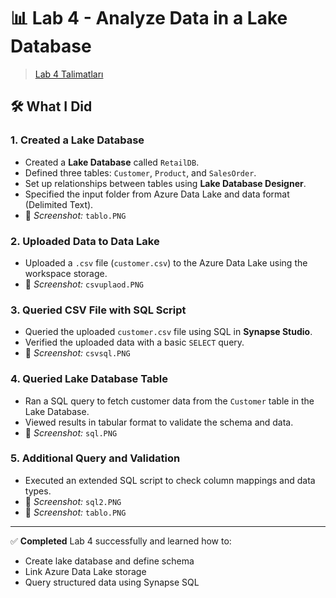 # 📊 Lab 4 - Analyze Data in a Lake Database

> [Lab 4 Talimatları](https://github.com/secedit/dp-203-azure-data-engineer/blob/master/Instructions/Labs/04-Create-a-Lake-Database.md)

## 🛠️ What I Did

### 1. Created a Lake Database
- Created a **Lake Database** called `RetailDB`.
- Defined three tables: `Customer`, `Product`, and `SalesOrder`.
- Set up relationships between tables using **Lake Database Designer**.
- Specified the input folder from Azure Data Lake and data format (Delimited Text).
- 📸 *Screenshot:* `tablo.PNG`

### 2. Uploaded Data to Data Lake
- Uploaded a `.csv` file (`customer.csv`) to the Azure Data Lake using the workspace storage.
- 📸 *Screenshot:* `csvuplaod.PNG`

### 3. Queried CSV File with SQL Script
- Queried the uploaded `customer.csv` file using SQL in **Synapse Studio**.
- Verified the uploaded data with a basic `SELECT` query.
- 📸 *Screenshot:* `csvsql.PNG`

### 4. Queried Lake Database Table
- Ran a SQL query to fetch customer data from the `Customer` table in the Lake Database.
- Viewed results in tabular format to validate the schema and data.
- 📸 *Screenshot:* `sql.PNG`

### 5. Additional Query and Validation
- Executed an extended SQL script to check column mappings and data types.
- 📸 *Screenshot:* `sql2.PNG`
- 📸 *Screenshot:* `tablo.PNG`

---

✅ **Completed** Lab 4 successfully and learned how to:
- Create lake database and define schema
- Link Azure Data Lake storage
- Query structured data using Synapse SQL

